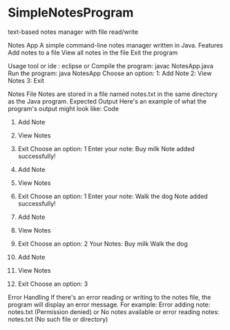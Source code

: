 # SimpleNotesProgram
 text-based notes manager with file read/write

Notes App
A simple command-line notes manager written in Java.
Features
Add notes to a file
View all notes in the file
Exit the program

Usage
tool or ide : eclipse
or 
Compile the program: javac NotesApp.java
Run the program: java NotesApp
Choose an option:
1: Add Note
2: View Notes
3: Exit

Notes File
Notes are stored in a file named notes.txt in the same directory as the Java program.
Expected Output
Here's an example of what the program's output might look like:
Code

1. Add Note
2. View Notes
3. Exit
Choose an option: 1
Enter your note: Buy milk
Note added successfully!

1. Add Note
2. View Notes
3. Exit
Choose an option: 1
Enter your note: Walk the dog
Note added successfully!

1. Add Note
2. View Notes
3. Exit
Choose an option: 2
Your Notes:
Buy milk
Walk the dog

1. Add Note
2. View Notes
3. Exit
Choose an option: 3

Error Handling
If there's an error reading or writing to the notes file, the program will display an error message. 
For example:
Error adding note: notes.txt (Permission denied)
or
No notes available or error reading notes: notes.txt (No such file or directory)
